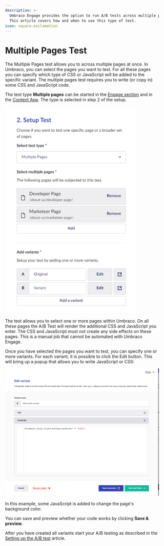```yaml
---
description: >-
  Umbraco Engage provides the option to run A/B tests across multiple pages.
  This article covers how and when to use this type of test.
icon: square-exclamation
---
```


# Multiple Pages Test

The Multiple Pages test allows you to across multiple pages at once. In Umbraco, you can select the pages you want to test. For all these pages you can specify which type of CSS or JavaScript will be added to the specific variant. The multiple pages test requires you to write (or copy in) some CSS and JavaScript code.

The test type **Multiple pages** can be started in the [Engage section](../../introduction/the-umbraco-engage-section.md) and in the [Content App](../../introduction/content-apps.md). The type is selected in step 2 of the setup.

![Setup Test](../../../.gitbook/assets/engage-ab-test-mutliple-pages.png)

The test allows you to select one or more pages within Umbraco. On all these pages the A/B Test will render the additional CSS and JavaScript you enter. The CSS and JavaScript must not create any side effects on these pages. This is a manual job that cannot be automated with Umbraco Engage.

Once you have selected the pages you want to test, you can specify one or more variants. For each variant, it is possible to click the Edit button. This will bring up a popup that allows you to write JavaScript or CSS:

![Edit variant using CSS or JavaScript](../../../.gitbook/assets/engage-ab-test-documettype-javascript.png)

In this example, some JavaScript is added to change the page's background color.

You can save and preview whether your code works by clicking **Save & preview**.

After you have created all variants start your A/B testing as described in the [Setting up the A/B test](../setting-up-the-ab-test.md) article.
